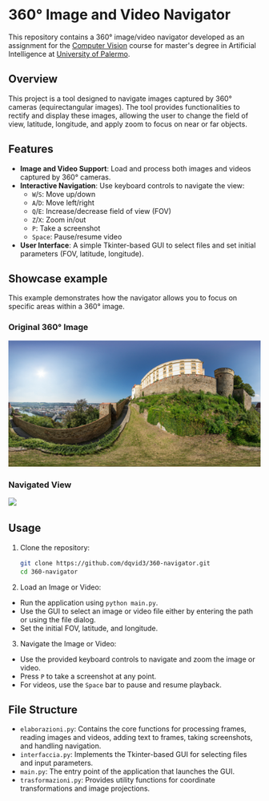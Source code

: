 # 360° Image and Video Navigator
This repository contains a 360° image/video navigator developed as an assignment for the [Computer Vision](https://www.unipa.it/dipartimenti/ingegneria/cds/ingegneriainformatica2035/?template=responsive&pagina=insegnamento&idInsegnamento=171775&idDocente=155776&idCattedra=167762) course for master's degree in Artificial Intelligence at [University of Palermo](https://www.unipa.it/).

## Overview

This project is a tool designed to navigate images captured by 360° cameras (equirectangular images). The tool provides functionalities to rectify and display these images, allowing the user to change the field of view, latitude, longitude, and apply zoom to focus on near or far objects.

## Features

- **Image and Video Support**: Load and process both images and videos captured by 360° cameras.
- **Interactive Navigation**: Use keyboard controls to navigate the view:
  - `W`/`S`: Move up/down
  - `A`/`D`: Move left/right
  - `Q`/`E`: Increase/decrease field of view (FOV)
  - `Z`/`X`: Zoom in/out
  - `P`: Take a screenshot
  - `Space`: Pause/resume video
- **User Interface**: A simple Tkinter-based GUI to select files and set initial parameters (FOV, latitude, longitude).

## Showcase example

This example demonstrates how the navigator allows you to focus on specific areas within a 360° image.

### Original 360° Image
![](imgs/esplodi_pc.jpg)

### Navigated View
![](screenshots/screenshot-2024-06-19-13-25-02.png)

## Usage

1. Clone the repository:
   ```sh
   git clone https://github.com/dqvid3/360-navigator.git
   cd 360-navigator
2. Load an Image or Video:
  - Run the application using `python main.py`.
  - Use the GUI to select an image or video file either by entering the path or using the file dialog.
  - Set the initial FOV, latitude, and longitude.
3. Navigate the Image or Video:
  - Use the provided keyboard controls to navigate and zoom the image or video.
  - Press `P` to take a screenshot at any point.
  - For videos, use the `Space` bar to pause and resume playback.

## File Structure

- `elaborazioni.py`: Contains the core functions for processing frames, reading images and videos, adding text to frames, taking screenshots, and handling navigation.
- `interfaccia.py`: Implements the Tkinter-based GUI for selecting files and input parameters.
- `main.py`: The entry point of the application that launches the GUI.
- `trasformazioni.py`: Provides utility functions for coordinate transformations and image projections.

